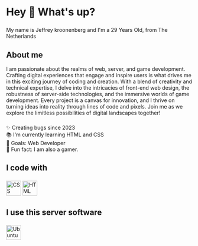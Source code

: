 <h1 align="left">Hey 👋 What's up?</h1>

###

<p align="left">My name is Jeffrey kroonenberg and I'm a 29 Years Old, from The Netherlands</p>

###

<h2 align="left">About me</h2>
<p>I am passionate about the realms of web, server, and game development. Crafting digital experiences that engage and inspire users is what drives me in this exciting journey of coding and creation. With a blend of creativity and technical expertise, I delve into the intricacies of front-end web design, the robustness of server-side technologies, and the immersive worlds of game development. Every project is a canvas for innovation, and I thrive on turning ideas into reality through lines of code and pixels. Join me as we explore the limitless possibilities of digital landscapes together!
</p>

###

<p align="left">✨ Creating bugs since 2023<br>📚 I'm currently learning HTML and CSS<br>🎯 Goals: Web Developer<br>🎲 Fun fact: I am also a gamer.</p>

###

<h2 align="left">I code with</h2>

###

<div align="left">
  <img src="https://img.icons8.com/color/48/css3.png" height="40" alt="CSS logo"/>
  <img src="https://img.icons8.com/color/48/html-5--v1.png" height="40" alt="HTML logo"/>
</div>

###
<h2 align="left">I use this server software</h2>

###

<div align="left">
  <img src="https://img.icons8.com/color/48/ubuntu--v1.png" height="40" alt="Ubuntu logo"/>
</div>
